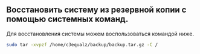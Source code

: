 ## Восстановить систему из резервной копии c помощью системных команд.

Для восстановления системы можем воспользоваться командой ниже. 

```bash
sudo tar -xvpzf /home/c3equalz/backup/backup.tar.gz -C /
```